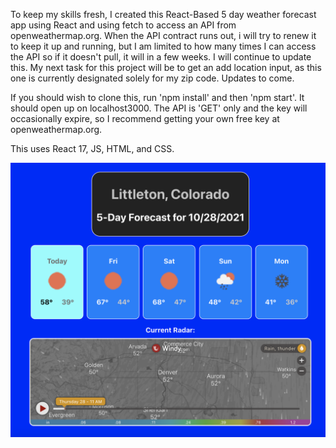 To keep my skills fresh, I created this React-Based 5 day weather forecast app using React and using fetch to access an API from openweathermap.org. When the API contract runs out, i will try to renew it to keep it up and running, but I am limited to how many times I can access the API so if it doesn't pull, it will in a few weeks. I will continue to update this. My next task for this project will be to get an add location input, as this one is currently designated solely for my zip code. Updates to come.

If you should wish to clone this, run 'npm install' and then 'npm start'. It should open up on localhost3000. The API is 'GET' only and the key will occasionally expire, so I recommend getting your own free key at openweathermap.org.

This uses React 17, JS, HTML, and CSS.

<img src="https://github.com/Jazzyspoon/React-Weatherpage/blob/master/src/components/images/updated%20look.png"></img>
